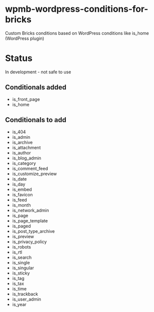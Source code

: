 # wpmb-wordpress-conditions-for-bricks
Custom Bricks conditions based on WordPress conditions like is_home (WordPress plugin)

# Status
In development - not safe to use


## Conditionals added
- is_front_page
- is_home

## Conditionals to add
- is_404
- is_admin
- is_archive
- is_attachment
- is_author
- is_blog_admin
- is_category
- is_comment_feed
- is_customize_preview
- is_date
- is_day
- is_embed
- is_favicon
- is_feed
- is_month
- is_network_admin
- is_page
- is_page_template
- is_paged
- is_post_type_archive
- is_preview
- is_privacy_policy
- is_robots
- is_rtl
- is_search
- is_single
- is_singular
- is_sticky
- is_tag
- is_tax
- is_time
- is_trackback
- is_user_admin
- is_year
